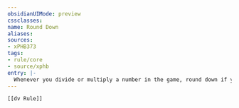 ```yaml
---
obsidianUIMode: preview
cssclasses:
name: Round Down
aliases:
sources:
- xPHB373
tags:
- rule/core
- source/xphb
entry: |-
  Whenever you divide or multiply a number in the game, round down if you end up with a fraction, even if the fraction is one-half or greater. Some rules make an exception and tell you to round up.
---
```


```meta-bind-embed
[[dv Rule]]
```